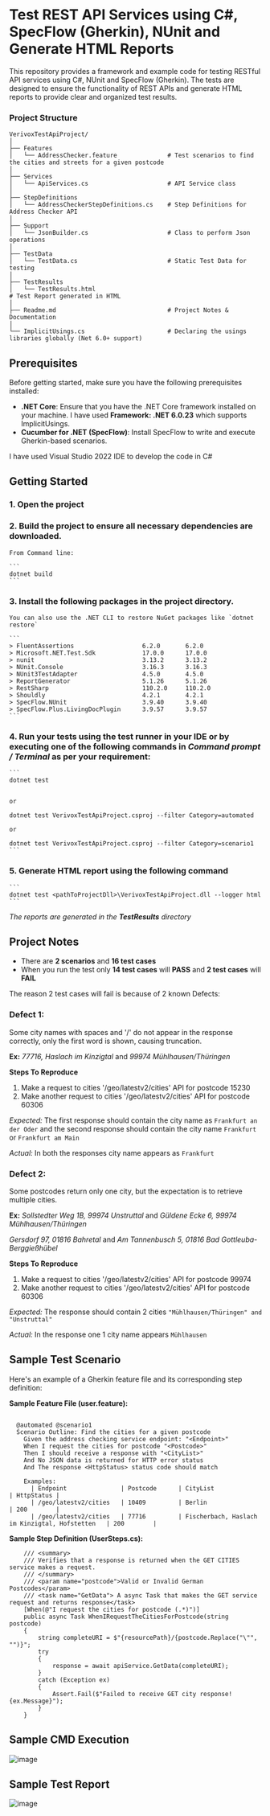 # Test REST API Services using C#, SpecFlow (Gherkin), NUnit and Generate HTML Reports

This repository provides a framework and example code for testing RESTful API services using C#, NUnit and SpecFlow (Gherkin). 
The tests are designed to ensure the functionality of REST APIs and generate HTML reports to provide clear and organized test results.

### Project Structure

```
VerivoxTestApiProject/
│
├── Features
│   └── AddressChecker.feature				# Test scenarios to find the cities and streets for a given postcode
│
├── Services
│   └── ApiServices.cs						# API Service class
│
├── StepDefinitions
│   └── AddressCheckerStepDefinitions.cs	# Step Definitions for Address Checker API
│
├── Support
│   └── JsonBuilder.cs					    # Class to perform Json operations
│
├── TestData
│   └── TestData.cs							# Static Test Data for testing
│
├── TestResults
│   └── TestResults.html                                               # Test Report generated in HTML
│
├── Readme.md								# Project Notes & Documentation
│
└── ImplicitUsings.cs						# Declaring the usings libraries globally (Net 6.0+ support)
```

## Prerequisites

Before getting started, make sure you have the following prerequisites installed:

- **.NET Core**: Ensure that you have the .NET Core framework installed on your machine. I have used **Framework: .NET 6.0.23** which supports ImplicitUsings.
- **Cucumber for .NET (SpecFlow)**: Install SpecFlow to write and execute Gherkin-based scenarios.

I have used Visual Studio 2022 IDE to develop the code in C#

## Getting Started

### 1. Open the project

### 2. Build the project to ensure all necessary dependencies are downloaded. 
    
	From Command line:

	```
	dotnet build
	```

### 3. Install the following packages in the project directory. 
    
	You can also use the .NET CLI to restore NuGet packages like `dotnet restore`
 
	```
	> FluentAssertions                   6.2.0       6.2.0
	> Microsoft.NET.Test.Sdk             17.0.0      17.0.0
	> nunit                              3.13.2      3.13.2
	> NUnit.Console                      3.16.3      3.16.3
	> NUnit3TestAdapter                  4.5.0       4.5.0
	> ReportGenerator                    5.1.26      5.1.26
	> RestSharp                          110.2.0     110.2.0
	> Shouldly                           4.2.1       4.2.1
	> SpecFlow.NUnit                     3.9.40      3.9.40
	> SpecFlow.Plus.LivingDocPlugin      3.9.57      3.9.57
	```

 ### 4. Run your tests using the test runner in your IDE or by executing one of the following commands in *Command prompt / Terminal* as per your requirement:

	```
	dotnet test
	
	
	or
	
	dotnet test VerivoxTestApiProject.csproj --filter Category=automated
	
	or
	
	dotnet test VerivoxTestApiProject.csproj --filter Category=scenario1
	```
### 5. Generate HTML report using the following command

	```
	dotnet test <pathToProjectDll>\VerivoxTestApiProject.dll --logger html
	```

*The reports are generated in the **TestResults** directory*


## Project Notes

- There are **2 scenarios** and **16 test cases**
- When you run the test only **14 test cases** will **PASS** and **2  test cases** will **FAIL**

The reason 2  test cases will fail is because of 2 known Defects:

 ### Defect 1:
 
 Some city names with spaces and '/' do not appear in the response correctly, only the first word is shown, causing truncation.

**Ex:** *77716, Haslach im Kinzigtal* and *99974 Mühlhausen/Thüringen*

 **Steps To Reproduce**

 1. Make a request to cities '/geo/latestv2/cities' API for postcode 15230
 2. Make another request to cities '/geo/latestv2/cities' API for postcode 60306
 
 *Expected:* The first response should contain the city name as `Frankfurt an der Oder` and the second response should contain the city name `Frankfurt` or `Frankfurt am Main`
 
 *Actual:* In both the responses city name appears as `Frankfurt`

 ### Defect 2:
 
 Some postcodes return only one city, but the expectation is to retrieve multiple cities.
 
**Ex:**
*Sollstedter Weg 1B, 99974 Unstruttal* and *Güldene Ecke 6, 99974 Mühlhausen/Thüringen*

*Gersdorf 97, 01816 Bahretal* and *Am Tannenbusch 5, 01816 Bad Gottleuba-Berggießhübel*

 
 **Steps To Reproduce**

 1. Make a request to cities '/geo/latestv2/cities' API for postcode 99974
 2. Make another request to cities '/geo/latestv2/cities' API for postcode 60306
 
 *Expected:* The response should contain 2 cities `"Mühlhausen/Thüringen" and "Unstruttal"`
 
 *Actual:* In the response one 1 city name appears `Mühlhausen`


## Sample Test Scenario

Here's an example of a Gherkin feature file and its corresponding step definition:

**Sample Feature File (user.feature):**

```gherkin

  @automated @scenario1
  Scenario Outline: Find the cities for a given postcode
    Given the address checking service endpoint: "<Endpoint>"
    When I request the cities for postcode "<Postcode>"
    Then I should receive a response with "<CityList>"
    And No JSON data is returned for HTTP error status
    And The response <HttpStatus> status code should match

    Examples:
      | Endpoint               | Postcode      | CityList                                        | HttpStatus |
      | /geo/latestv2/cities   | 10409         | Berlin                                          | 200        |
      | /geo/latestv2/cities   | 77716         | Fischerbach, Haslach im Kinzigtal, Hofstetten   | 200        |
```

**Sample Step Definition (UserSteps.cs):**

```
	/// <summary>
	/// Verifies that a response is returned when the GET CITIES service makes a request.
	/// </summary>
	/// <param name="postcode">Valid or Invalid German Postcodes</param>
	/// <task name="GetData"> A async Task that makes the GET service request and returns response</task>
	[When(@"I request the cities for postcode (.*)")]
	public async Task WhenIRequestTheCitiesForPostcode(string postcode)
	{
		string completeURI = $"{resourcePath}/{postcode.Replace("\"", "")}";
		try
		{
			response = await apiService.GetData(completeURI);
		}
		catch (Exception ex)
		{
			Assert.Fail($"Failed to receive GET city response! {ex.Message}");
		}
	}
```

## Sample CMD Execution
![image](https://github.com/priyankarmitra/api-test-automation-csharp/assets/54986023/9f8abf5c-fab5-4c3c-af09-bca70159452b)


## Sample Test Report
![image](https://github.com/priyankarmitra/api-test-automation-csharp/assets/54986023/211fc8db-d235-4b81-9100-9e830b710875)

